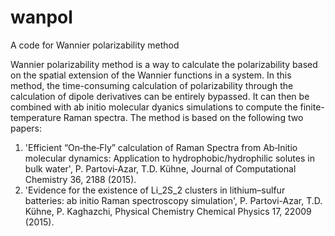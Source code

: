 # wanpol
A code for Wannier polarizability method

Wannier polarizability method is a way to calculate the polarizability based on the spatial extension of the Wannier functions in a system. In this method, the time-consuming calculation of polarizability through the calculation of dipole derivatives can be entirely bypassed. It can then be combined with ab initio molecular dyanics simulations to compute the finite-temperature Raman spectra. The method is based on the following two papers:

1. 'Efficient “On‐the‐Fly” calculation of Raman Spectra from Ab‐Initio molecular dynamics: Application to hydrophobic/hydrophilic solutes in bulk water', P. Partovi‐Azar, T.D. Kühne, Journal of Computational Chemistry 36, 2188 (2015).
2. 'Evidence for the existence of Li_2S_2 clusters in lithium–sulfur batteries: ab initio Raman spectroscopy simulation', P. Partovi-Azar, T.D. Kühne, P. Kaghazchi, Physical Chemistry Chemical Physics 17, 22009 (2015).
